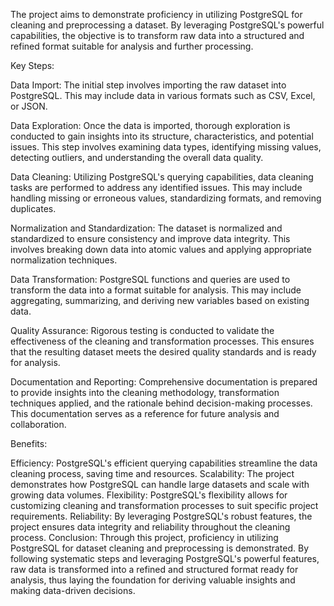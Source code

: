 The project aims to demonstrate proficiency in utilizing PostgreSQL for cleaning and preprocessing a dataset. By leveraging PostgreSQL's powerful capabilities, the objective is to transform raw data into a structured and refined format suitable for analysis and further processing.

Key Steps:

Data Import: The initial step involves importing the raw dataset into PostgreSQL. This may include data in various formats such as CSV, Excel, or JSON.

Data Exploration: Once the data is imported, thorough exploration is conducted to gain insights into its structure, characteristics, and potential issues. This step involves examining data types, identifying missing values, detecting outliers, and understanding the overall data quality.

Data Cleaning: Utilizing PostgreSQL's querying capabilities, data cleaning tasks are performed to address any identified issues. This may include handling missing or erroneous values, standardizing formats, and removing duplicates.

Normalization and Standardization: The dataset is normalized and standardized to ensure consistency and improve data integrity. This involves breaking down data into atomic values and applying appropriate normalization techniques.

Data Transformation: PostgreSQL functions and queries are used to transform the data into a format suitable for analysis. This may include aggregating, summarizing, and deriving new variables based on existing data.

Quality Assurance: Rigorous testing is conducted to validate the effectiveness of the cleaning and transformation processes. This ensures that the resulting dataset meets the desired quality standards and is ready for analysis.

Documentation and Reporting: Comprehensive documentation is prepared to provide insights into the cleaning methodology, transformation techniques applied, and the rationale behind decision-making processes. This documentation serves as a reference for future analysis and collaboration.

Benefits:

Efficiency: PostgreSQL's efficient querying capabilities streamline the data cleaning process, saving time and resources.
Scalability: The project demonstrates how PostgreSQL can handle large datasets and scale with growing data volumes.
Flexibility: PostgreSQL's flexibility allows for customizing cleaning and transformation processes to suit specific project requirements.
Reliability: By leveraging PostgreSQL's robust features, the project ensures data integrity and reliability throughout the cleaning process.
Conclusion:
Through this project, proficiency in utilizing PostgreSQL for dataset cleaning and preprocessing is demonstrated. By following systematic steps and leveraging PostgreSQL's powerful features, raw data is transformed into a refined and structured format ready for analysis, thus laying the foundation for deriving valuable insights and making data-driven decisions.
